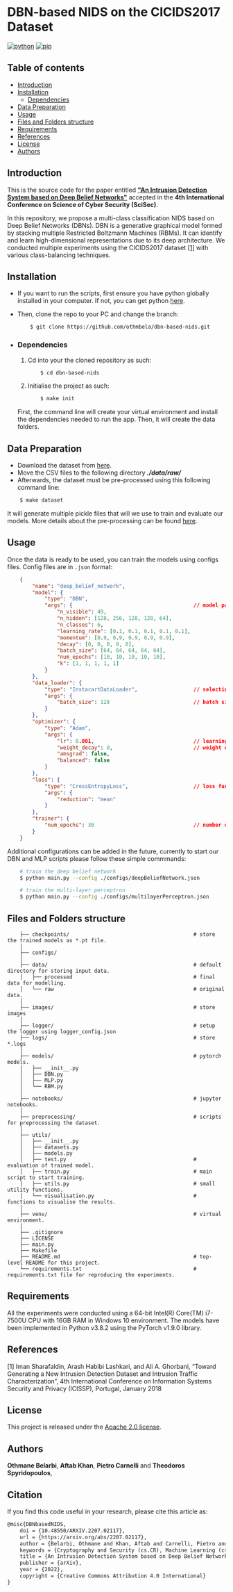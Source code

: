 # DBN-based NIDS on the CICIDS2017 Dataset
[![python](https://img.shields.io/badge/python-3.8.2-blue?style=plastic&logo=python)](https://www.python.org/downloads/release/python-382/)
[![pip](https://img.shields.io/badge/pypi-v22.1-informational?style=plastic&logo=pypi)](https://pypi.org/project/pip/22.1/)


## Table of contents

* [Introduction](#introduction)
* [Installation](#installation)
    * [Dependencies](#dependencies)
* [Data Preparation](#data-preparation)
* [Usage](#usage)
* [Files and Folders structure](#files-and-folders-structure)
* [Requirements](#requirements)
* [References](#references)
* [License](#license)
* [Authors](#authors)


## Introduction

This is the source code for the paper entitled **["An Intrusion Detection System based on Deep Belief Networks"](https://arxiv.org/pdf/2207.02117.pdf)** accepted in the **4th International Conference on Science of Cyber Security (SciSec)**.

In this repository, we propose a multi-class classification NIDS based on Deep Belief Networks (DBNs). DBN is a generative graphical model formed by stacking multiple Restricted Boltzmann Machines (RBMs). It can identify and learn high-dimensional representations due to its deep architecture. We conducted multiple experiments using the CICIDS2017 dataset [[1]](#1) with various class-balancing techniques.


## Installation

* If you want to run the scripts, first ensure you have python globally installed in your computer. If not, you can get python [here](https://www.python.org).
* Then, clone the repo to your PC and change the branch:
    ```bash
        $ git clone https://github.com/othmbela/dbn-based-nids.git
    ```

* ### Dependencies
    1. Cd into your the cloned repository as such:
        ```bash
            $ cd dbn-based-nids
        ```
    2. Initialise the project as such:
        ```bash
            $ make init
        ```
    First, the command line will create your virtual environment and install the dependencies needed to run the app. Then, it will create the data folders.


## Data Preparation

* Download the dataset from [here](https://www.unb.ca/cic/datasets/ids-2017.html).
* Move the CSV files to the following directory ***./data/raw/***
* Afterwards, the dataset must be pre-processed using this following command line:
```bash
    $ make dataset
```
It will generate multiple pickle files that will we use to train and evaluate our models. More details about the pre-processing can be found [here](preprocessing/README.md#data-pre-processing-of-the-cicids2017).


## Usage

Once the data is ready to be used, you can train the models using configs files. Config files are in `.json` format:
```json
    {
        "name": "deep_belief_network",
        "model": {                                       
            "type": "DBN",
            "args": {                                       // model parameters
                "n_visible": 49,
                "n_hidden": [128, 256, 128, 128, 64],
                "n_classes": 6,
                "learning_rate": [0.1, 0.1, 0.1, 0.1, 0.1],
                "momentum": [0.9, 0.9, 0.9, 0.9, 0.9],
                "decay": [0, 0, 0, 0, 0],
                "batch_size": [64, 64, 64, 64, 64],
                "num_epochs": [10, 10, 10, 10, 10],
                "k": [1, 1, 1, 1, 1]
            }
        },
        "data_loader": {
            "type": "InstacartDataLoader",                  // selecting data loader
            "args": {
                "batch_size": 128                           // batch size
            }
        },
        "optimizer": {
            "type": "Adam",
            "args": {
                "lr": 0.001,                                // learning rate
                "weight_decay": 0,                          // weight decay
                "amsgrad": false,
                "balanced": false
            }
        },
        "loss": {
            "type": "CrossEntropyLoss",                     // loss function
            "args": {
                "reduction": "mean"
            }
        },
        "trainer": {
            "num_epochs": 30                                // number of training epochs
        }
    }
```

Additional configurations can be added in the future, currently to start our DBN and MLP scripts please follow these simple commmands:
```bash
    # train the deep belief network
    $ python main.py --config ./configs/deepBeliefNetwork.json

    # train the multi-layer perceptron
    $ python main.py --config ./configs/multilayerPerceptron.json
```


## Files and Folders structure

```
    ├── checkpoints/                                        # store the trained models as *.pt file.
    │
    ├── configs/
    │
    ├── data/                                               # default directory for storing input data.
    │   ├── processed                                       # final data for modelling.
    │   └── raw                                             # original data.
    │
    ├── images/                                             # store images
    │
    ├── logger/                                             # setup the logger using logger_config.json
    ├── logs/                                               # store *.logs
    │
    ├── models/                                             # pytorch models.
    │   ├── __init__.py
    │   ├── DBN.py
    │   ├── MLP.py
    │   └── RBM.py
    │
    ├── notebooks/                                          # jupyter notebooks.
    │
    ├── preprocessing/                                      # scripts for preprocessing the dataset.
    │
    ├── utils/
    │   ├── __init__.py
    │   ├── datasets.py
    │   ├── models.py
    │   ├── test.py                                         # evaluation of trained model.
    │   ├── train.py                                        # main script to start training.
    │   ├── utils.py                                        # small utility functions.
    │   └── visualisation.py                                # functions to visualise the results.
    │
    ├── venv/                                               # virtual environment.
    │
    ├── .gitignore
    ├── LICENSE
    ├── main.py
    ├── Makefile
    ├── README.md                                           # top-level README for this project.
    └── requirements.txt                                    # requirements.txt file for reproducing the experiments.
```


## Requirements

All the experiments were conducted using a 64-bit Intel(R) Core(TM) i7-7500U CPU with 16GB RAM in Windows 10 environment. The models have been implemented in Python v3.8.2 using the PyTorch v1.9.0 library.


## References
<a id="1">[1]</a> 
Iman Sharafaldin, Arash Habibi Lashkari, and Ali A. Ghorbani, 
“Toward Generating a New Intrusion Detection Dataset and Intrusion Traffic Characterization”,
4th International Conference on Information Systems Security and Privacy (ICISSP), Portugal, January 2018


## License

This project is released under the [Apache 2.0 license](LICENSE).


## Authors

**Othmane Belarbi**, **Aftab Khan**, **Pietro Carnelli** and **Theodoros Spyridopoulos**,



## Citation

If you find this code useful in your research, please cite this article as:
```latex
@misc{DBNbasedNIDS,
    doi = {10.48550/ARXIV.2207.02117},
    url = {https://arxiv.org/abs/2207.02117},
    author = {Belarbi, Othmane and Khan, Aftab and Carnelli, Pietro and Spyridopoulos, Theodoros},
    keywords = {Cryptography and Security (cs.CR), Machine Learning (cs.LG), FOS: Computer and information sciences, FOS: Computer and information sciences},
    title = {An Intrusion Detection System based on Deep Belief Networks},
    publisher = {arXiv},
    year = {2022},
    copyright = {Creative Commons Attribution 4.0 International}
}
```